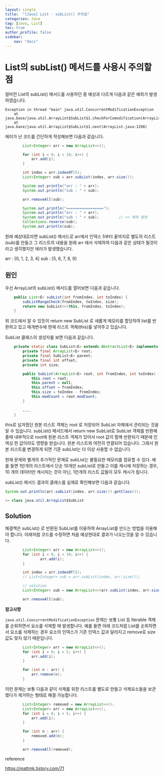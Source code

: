 ```yaml
---
layout: single
title:  "[Java] List - subList() 주의점"
categories: Java
tag: [Java, List]
toc: true
author_profile: false
sidebar:
    nav: "docs"
---
```




# List의 subList() 메서드를 사용시 주의할 점

얼마전 List의 subList() 메서드를 사용하던 중 예상과 다르게 다음과 같은 예외가 발생하였습니다. 

```
Exception in thread "main" java.util.ConcurrentModificationException
	at java.base/java.util.ArrayList$SubList$1.checkForComodification(ArrayList.java:1394)
	at java.base/java.util.ArrayList$SubList$1.next(ArrayList.java:1298)
```



에러가 난 코드를 간단하게 작성해보면 다음과 같습니다.

```java
		List<Integer> arr = new ArrayList<>();

		for (int i = 0; i < 10; i++) {
        	arr.add(i);
		}

		int index = arr.indexOf(5);
		List<Integer> sub = arr.subList(index, arr.size());

		System.out.println("arr : " + arr);
        System.out.println("sub : " + sub);

        arr.removeAll(sub);

        System.out.println("=================");
        System.out.println("arr : " + arr);
        System.out.println("sub : " + sub);			// << 예외 발생
        Collections.reverse(sub);
        System.out.println(sub);
```

 

원래 예상대로라면 subList() 메서드로 arr에서 인덱스 5부터 끝까지로 별도의 리스트(sub)를 만들고 그 리스트의 내용을 원래 arr 에서 삭제하여 다음과 같은 상태가 될것이라고 생각했지만 에러가 발생했습니다.

arr : [0, 1, 2, 3, 4]
sub : [5, 6, 7, 8, 9]



## 원인

우선 ArrayList의 subList() 메서드를 열어보면 다음과 같습니다. 

```java
	public List<E> subList(int fromIndex, int toIndex) {
        subListRangeCheck(fromIndex, toIndex, size);
        return new SubList<>(this, fromIndex, toIndex);
    }
```

위 코드에서 알 수 있듯이 return new SubList 로 새롭게 메모리를 할당하여 list를 반환하고 있고 매개변수에 현재 리스트 객체(this)를 넣어주고 있습니다. 



SubList 클래스의 생성자를 보면 다음과 같습니다.

```java
	private static class SubList<E> extends AbstractList<E> implements RandomAccess {
        private final ArrayList<E> root;
        private final SubList<E> parent;
        private final int offset;
        private int size;

		public SubList(ArrayList<E> root, int fromIndex, int toIndex) {
            this.root = root;
            this.parent = null;
            this.offset = fromIndex;
            this.size = toIndex - fromIndex;
            this.modCount = root.modCount;
        }
    	
        ....
	}        
```

this로 넘겨줬던 원본 리스트 객체는 root 로 저장되어 SubList 자체에서 관리되는 것을 알 수 있습니다. subList() 메서드에서 return new SubList로 SubList 객체를 반환해줄때 내부적으로 root에 원본 리스트 객체가 있어서 root 값이 함께 반환되기 때문에 인덱싱 한 값이라도 영향을 받습니다. 원본 리스트와 여전히 연결되어 있습니다. 그래서 원본 리스트를 변경하게 되면 기존 subLIst는 더 이상 사용할 수 없습니다.



현재 문제와 별개의 추가적인 문제로 subList는 불필요한 메모리를 점유할 수 있다. 예를 들면 1만개의 리스트에서 단순 10개만 subList로 만들고 이를 캐시에 저장하는 경우, 10 개의 데이터만 캐시되는 것이 아닌, 1만개의 리스트 값들이 모두 캐시가 됩니다. 



subList() 메서드 결과의 클래스를 실제로 확인해보면 다음과 같습니다.

```java
System.out.println(arr.subList(index, arr.size()).getClass());

>> class java.util.ArrayList$SubList
```





## Solution

해결책은 subList() 로 반환된 SubList를 이용하여 ArrayList를 만드는 방법을 이용해야 합니다. 아래처럼 코드를 수정하면 처음 예상한대로 결과가 나오는것을 알 수 있습니다.

```java
		List<Integer> arr = new ArrayList<>();
		for (int i = 0; i < 10; i++) {
		        arr.add(i);
		}

		int index = arr.indexOf(5);
		// List<Integer> sub = arr.subList(index, arr.size());

		// solution
		List<Integer> sub = new ArrayList<>(arr.subList(index, arr.size()));

		arr.removeAll(sub);
```





**참고사항**

`java.util.ConcurrentModificationException` 문제는 보통 List 등 Iterable 객체를 순회하면서 요소를 삭제할 때 발생합니다. 예를 들면 아래 코드처럼 List를 순회하면서 요소를 삭제하는 경우 요소의 인덱스가 기존 인덱스 값과 달라지고 remove로 size 값도 맞지 않기 때문입니다. 

```java
		List<Integer> arr = new ArrayList<>();
        for (int i = 0; i < 5; i++) {
            arr.add(i);
        }

        for (int n : arr) {
            arr.remove(n);
        }
```



이런 문제는 보통 다음과 같이 삭제를 위한 리스트를 별도로 만들고 삭제요소들을 보관했다가 제거하는 형태로 해결 가능합니다.

```java
		List<Integer> removed = new ArrayList<>();
		List<Integer> arr = new ArrayList<>();
        for (int i = 0; i < 5; i++) {
            arr.add(i);
        }

        for (int n : arr) {
            removed.add(n);
        }

		arr.removeAll(removed);
```





reference

https://mattmk.tistory.com/71